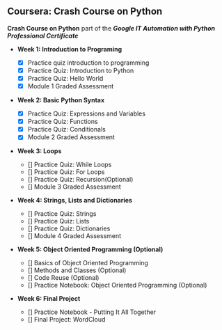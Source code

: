 Coursera: Crash Course on Python
----------------------------------

**Crash Course on Python** part of the ***Google IT Automation with Python Professional Certificate***

- **Week 1: Introduction to Programing**
   - [x] Practice quiz introduction to programming  
   - [x] Practice Quiz: Introduction to Python
   - [x] Practice Quiz: Hello World 
   - [x] Module 1 Graded Assessment
 - **Week 2: Basic Python Syntax**    
    - [x] Practice Quiz: Expressions and Variables
    - [x] Practice Quiz: Functions
    - [x] Practice Quiz: Conditionals
    - [x] Module 2 Graded Assessment

 - **Week 3: Loops**
    - [] Practice Quiz: While Loops
    - [] Practice Quiz: For Loops
    - [] Practice Quiz: Recursion(Optional)
    - [] Module 3 Graded Assessment
    
 - **Week 4: Strings, Lists and Dictionaries**
    - [] Practice Quiz: Strings
    - [] Practice Quiz: Lists
    - [] Practice Quiz: Dictionaries
    - [] Module 4 Graded Assessment

 - **Week 5: Object Oriented Programming (Optional)**
    - [] Basics of Object Oriented Programming
    - [] Methods and Classes (Optional)
    - [] Code Reuse (Optional)
    - [] Practice Notebook: Object Oriented Programming (Optional)

 - **Week 6: Final Project**
    - [] Practice Notebook - Putting It All Together
    - [] Final Project: WordCloud
